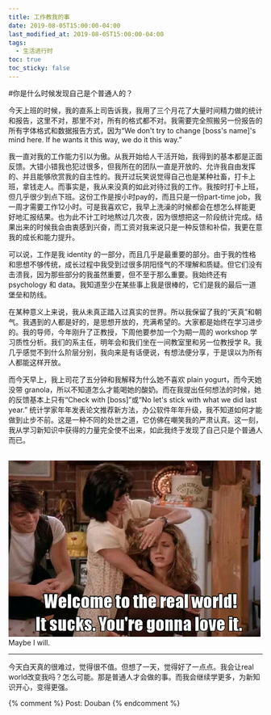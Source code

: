```yaml
---
title: 工作教我的事
date: 2019-08-05T15:00:00-04:00
last_modified_at: 2019-08-05T15:00:00-04:00
tags:
  - 生活进行时
toc: true
toc_sticky: false
---
```


#你是什么时候发现自己是个普通人的？

<!--more-->

今天上班的时候，我的直系上司告诉我，我用了三个月花了大量时间精力做的统计和报告，这里不对，那里不对，所有的格式都不对。我需要完全照搬另一份报告的所有字体格式和数据报告方式，因为“We don't try to change [boss's name]'s mind here. If he wants it this way, we do it this way.”

我一直对我的工作能力引以为傲。从我开始给人干活开始，我得到的基本都是正面反馈。大错小错我也犯过很多，但我所在的团队一直是开放的、允许我自由发挥的、并且能够欣赏我的自主性的。我开过玩笑说觉得自己也是某种社畜，打卡上班，拿钱走人。而事实是，我从来没真的如此对待过我的工作。我按时打卡上班，但几乎很少到点下班。这份工作是按小时pay的，而且只是一份part-time job，我一周才需要工作12小时。可是我喜欢它，我早上洗澡的时候都会在想怎么样能更好地汇报结果。也为此不计工时地熬过几次夜，因为很想把这一阶段统计完成。结果出来的时候我会由衷感到兴奋，而工资对我来说只是一种反馈和补偿，我更在意我的成长和能力提升。

可以说，工作是我 identity 的一部分，而且几乎是最重要的部分。由于我的性格和思想不够传统，成长过程中我受到过很多阴阳怪气的不理解和质疑。但它们没有击溃我，因为那些部分的我虽然重要，但不至于那么重要。我始终还有 psychology 和 data。我知道至少在某些事上我是很棒的，它们是我的最后一道堡垒和防线。

在某种意义上来说，我从未真正踏入过真实的世界。所以我保留了我的“天真”和朝气。我遇到的人都是好的，是思想开放的，充满希望的。大家都是始终在学习进步的。我的导师，今年刚升了正教授，下周他要参加一个为期一周的 workshop 学习质性分析。我们的系主任，明年会和我们坐在一间教室里和另一位教授学 R。我几乎感觉不到什么阶层分别，我向来是有话便说，有想法便分享，于是误以为所有人都能这样开放。

而今天早上，我上司花了五分钟和我解释为什么她不喜欢 plain yogurt，而今天她没带 granola，所以不知道怎么才能喝她的酸奶。而在我提出任何想法的时候，她的反馈基本上只有“Check with [boss]”或“No let's stick with what we did last year.” 统计学家年年发表论文推荐新方法，办公软件年年升级，我不知道如何才能做到止步不前。这是一种不同的处世之道，它仿佛在嘲笑我的严肃认真。这一刻，我从学习新知识中获得的力量完全使不出来，如此我终于发现了自己只是个普通人而已。

<br>
<img src="https://raw.githubusercontent.com/samsmerrygoround/samsmerrygoround.github.io/main/assets/images/world-sucks.jpg" alt="world-sucks" width="500"/>
<br>
Maybe I will.

---
今天白天真的很难过，觉得很不值。但想了一天，觉得好了一点点。我会让real world改变我吗？怎么可能。那是普通人才会做的事。而我会继续学更多，为新知识开心，变得更强。

{% comment %}
Post: Douban
{% endcomment %}